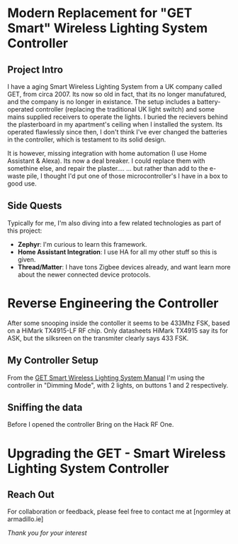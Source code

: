 # Modern Replacement for "GET Smart" Wireless Lighting System Controller

## Project Intro
I have a aging Smart Wireless Lighting System from a UK company called GET, from circa 2007. Its now so old in fact, that its no longer manufatured, and the company is no longer in existance.
The setup includes a battery-operated controller (replacing the traditional UK light switch) and some mains supplied receivers to operate the lights. I buried the recievers behind the plasterboard in my apartment's ceiling when I installed the system.
Its operated flawlessly since then, I don't think I've ever changed the batteries in the controller, which is testament to its solid design.

It is however, missing integration with home automation (I use Home Assistant & Alexa). Its now a deal breaker. I could replace them with somethine else, and repair the plaster.... 
... but rather than add to the e-waste pile, I thought I'd put one of those microcontroller's I have in a box to good use.

## Side Quests
Typically for me, I'm also diving into a few related technologies as part of this project:
- **Zephyr**: I'm curious to learn this framework.
- **Home Assistant Integration**: I use HA for all my other stuff so this is given.
- **Thread/Matter**: I have tons Zigbee devices already, and want learn more about the newer connected device protocols.

# Reverse Engineering the Controller
After some snooping inside the contoller it seems to be 433Mhz FSK, based on a HiMark TX4915-LF RF chip. Only datasheets HiMark TX4915 say its for ASK, but the silksreen on the transmiter clearly says 433 FSK.

## My Controller Setup
From the [GET Smart Wireless Lighting System Manual](https://www.tlc-direct.co.uk/Technical/DataSheets/GET/Smart_user.pdf) I'm using the controller in "Dimming Mode", with 2 lights, on buttons 1 and 2 respectively.

## Sniffing the data
Before I opened the controller 
Bring on the Hack RF One. 

# Upgrading the GET - Smart Wireless Lighting System Controller

## Reach Out
For collaboration or feedback, please feel free to contact me at [ngormley at armadillo.ie]

*Thank you for your interest*
